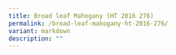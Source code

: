 ```yaml
---
title: Broad leaf Mahogany (HT 2016 276)
permalink: /broad-leaf-mahogany-ht-2016-276/
variant: markdown
description: ""
---
```

